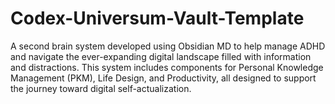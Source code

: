 # Codex-Universum-Vault-Template
 A second brain system developed using Obsidian MD to help manage ADHD and navigate the ever-expanding digital landscape filled with information and distractions. This system includes components for Personal Knowledge Management (PKM), Life Design, and Productivity, all designed to support the journey toward digital self-actualization.
